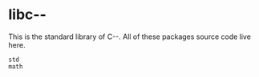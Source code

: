 # libc--
This is the standard library of C--. All of these packages source code live here.

```
std
math
```